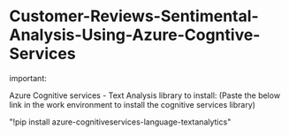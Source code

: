 # Customer-Reviews-Sentimental-Analysis-Using-Azure-Cogntive-Services

important:

Azure Cognitive services - Text Analysis library to install:
(Paste the below link in the work environment to install the cognitive services library)

"!pip install azure-cognitiveservices-language-textanalytics"


